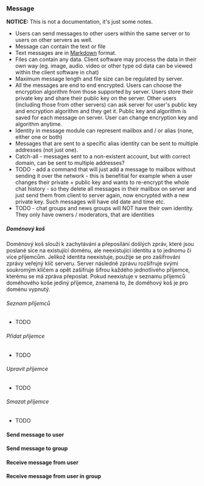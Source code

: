 ### Message <a name="u2s-messages"></a>

**NOTICE:** This is not a documentation, it's just some notes.

- Users can send messages to other users within the same server or to users on other servers as well.
- Message can contain the text or file
- Text messages are in [Markdown](https://www.markdownguide.org/) format.
- Files can contain any data. Client software may process the data in their own way (eg. image, audio. video or other type od data can be viewed within the client software in chat)
- Maximum message length and file size can be regulated by server.
- All the messages are end to end encrypted. Users can choose the encryption algorithm from those supported by server. Users store their private key and share their public key on the server. Other users (including those from other servers) can ask server for user's public key and encryption algorithm and they get it. Public key and algorithm is saved for each message on server. User can change encryption key and algorithm anytime.
- Identity in message module can represent mailbox and / or alias (none, either one or both)
- Messages that are sent to a specific alias identity can be sent to multiple addresses (not just one).
- Catch-all - messages sent to a non-existent account, but with correct domain, can be sent to multiple addresses?
- TODO - add a command that will just add a message to mailbox without sending it over the network - this is benefitial for example when a user changes their private + public key and wants to re-encrypt the whole chat history - so they delete all messages in their mailbox on server and just send them from client to server again, now encrypted with a new private key. Such messages will have old date and time etc.
- TODO - chat groups and news groups will NOT have their own identity. They only have owners / moderators, that are identities

<a name="commands-c2s-admin-catchall"></a><h5>Doménový koš</h5>
   <div>Doménový koš slouží k zachytávání a přeposílání došlých zpráv, které jsou poslané sice na existující doménu, ale neexistující identitu a to jednomu či více příjemcům. Jelikož identita neexistuje, použije se pro zašifrování zprávy veřejný klíč serveru. Server následně zprávu rozšifruje svými soukromým klíčem a opět zašifruje šifrou každého jednotlivého příjemce, kterému se má zpráva přeposlat. Pokud neexistuje v seznamu příjemců doméhového koše jediný příjemce, znamená to, že doméhový koš je pro doménu vypnutý.</div>
   <a name="commands-c2s-admin-catchall-list"></a><h6>Seznam příjemců</h6>
   <ul>
    <li>TODO</li>
   </ul>
   <a name="commands-c2s-admin-catchall-add"></a><h6>Přidat příjemce</h6>
   <ul>
    <li>TODO</li>
   </ul>
   <a name="commands-c2s-admin-catchall-set"></a><h6>Upravit příjemce</h6>
   <ul>
    <li>TODO</li>
   </ul>
   <a name="commands-c2s-admin-catchall-del"></a><h6>Smazat příjemce</h6>
   <ul>
    <li>TODO</li>
   </ul>

#### Send message to user <a name="u2s-messages-send2user"></a>
#### Send message to group <a name="u2s-messages-send2group"></a>
#### Receive message from user <a name="u2s-messages-receiveuser"></a>
#### Receive message from user in group <a name="u2s-messages-receivegroup"></a>
